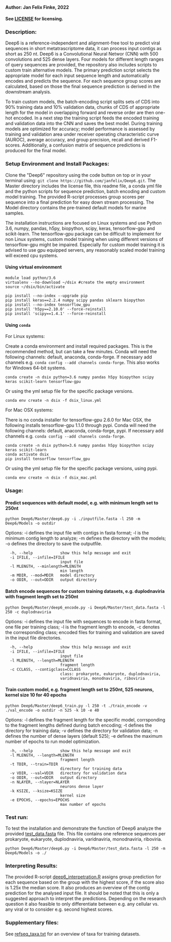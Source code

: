 #### Author: Jan Felix Finke, 2022

#### See [LICENSE](https://github.com/janfelix/Deep6/blob/main/LICENSE) for licensing.

### Description:
Deep6 is a reference-independent and alignment-free tool to predict viral sequences in short metatrascriptome data, it can process input contigs as short as 250 nt. Deep6 is a Convolutional Neural Networ (CNN) with 500 convolutions and 525 dense layers. Four models for different length ranges of query sequences are provided, the repository also includes scripts to custom train alternative models. The primary prediction script selects the appropriate model for each input sequence length and automatically encodes and predicts the sequence. For each sequence group scores are calculated, based on those the final sequence prediction is derived in the downstream analysis. 

To train custom models, the batch-encoding script splits sets of CDS into 90% training data and 10% validation data, chunks of CDS of appropriate length for the model in overlapping forward and reverse order are then one-hot encoded. In a next step the training script feeds the encoded training and validation data into the CNN and saves the best model. During training models are optimized for accuracy; model performance is assessed by training and validation area under receiver operating characteristic curve (AUROC), average accuracy, and group precision, recall and derived F1-scores. Additionally, a confusion matrix of sequence predictions is produced for the final model.


### Setup Environment and Install Packages:
Clone the "Deep6" repository using the code button on top or in your terminal using: `git clone https://github.com/janfelix/Deep6.git`. The Master directory includes the license file, this readme file, a conda yml file and the python scripts for sequence prediction, batch encoding and custom model training. The provided R-script processes group scores per sequence into a final prediction for easy down stream processing. The Model directory contains the pre-trained default models for marine samples. 

The installation instructions are focused on Linux systems and use Python 3.6, numpy, pandas, h5py, biopython, scipy, keras, tensorflow-gpu and scikit-learn. The tensorflow-gpu package can be difficult to implement for non Linux systems, custom model training when using different versions of tensorflow-gpu might be impaired. Especially for custom model training it is advised to use gpu equipped servers, any reasonably scaled model training will exceed cpu systems.

#### Using virtual environment
```
module load python/3.6
virtualenv --no-download ~/dsix #create the empty environment
source ~/dsix/bin/activate

pip install --no-index --upgrade pip
pip install keras==2.2.4 numpy scipy pandas sklearn biopython
pip install --no-index tensorflow_gpu
pip install 'h5py==2.10.0' --force-reinstall
pip install 'scipy==1.4.1' --force-reinstall
```
#### Using `conda`

For Linux systems:

Create a conda environment and install required packages. This is the recommended method, but can take a few minutes. Conda will need the following channels: default, anaconda, conda-forge. If necessary add channels e.g. `conda config --add channels conda-forge`. This also works for Windows 64-bit systems.

`conda create -n dsix python=3.6 numpy pandas h5py biopython scipy keras scikit-learn tensorflow-gpu`

Or using the yml setup file for the specific package versions.

`conda env create -n dsix -f dsix_linux.yml` 

For Mac OSX systems:

There is no conda installer for tensorflow-gpu 2.6.0 for Mac OSX, the following installs tensorflow-gpu 1.1.0 through pypi. Conda will need the following channels: default, anaconda, conda-forge, pypi. If necessary add channels e.g. `conda config --add channels conda-forge`.
```
conda create -n dsix python=3.6 numpy pandas h5py biopython scipy keras scikit-learn
conda activate dsix
pip install tensorflow tensorflow_gpu
```
Or using the yml setup file for the specific package versions, using pypi.

`conda env create -n dsix -f dsix_mac.yml`

### Usage:

#### Predict sequences with default model, e.g. with minimum length set to 250nt

`python Deep6/Master/deep6.py -i ./inputfile.fasta -l 250 -m Deep6/Models -o outdir`

Options: -i defines the input file with contigs in fasta format; -l is the minimum contig length to analyze; -m defines the directory with the models; -o defines the directory to save the outputfile.
```
  -h, --help            show this help message and exit
  -i IFILE, --infile=IFILE
                        input file
  -l MLENGTH, --minlength=MLENGTH
                        min length
  -m MDIR, --mod=MDIR   model directory
  -o ODIR, --out=ODIR   output directory
```

#### Batch encode sequences for custom training datasets, e.g. duplodnaviria with fragment length set to 250nt

`python Deep6/Master/deep6_encode.py -i Deep6/Master/test_data.fasta -l 250 -c duplodnaviria`

Options: -i defines the input file with sequences to encode in fasta format, one file per training class; -l is the fragment length to encode, -c denotes the corresponding class; encoded files for training and validation are saved in the input file directories.
```
  -h, --help            show this help message and exit
  -i IFILE, --infile=IFILE
                        input file
  -l MLENGTH, --length=MLENGTH
                        fragment length
  -c CCLASS, --contigclass=CCLASS
                        class: prokaryote, eukaryote, duplodnaviria,
                        varidnaviria, monodnaviria, riboviria
```

#### Train custom model, e.g. fragment length set to 250nt, 525 neurons, kernel size 10 for 40 epochs

`python Deep6/Master/deep6_train.py -l 250 -t ./train_encode -v ./val_encode -o outdir -n 525 -k 10 -e 40`

Options: -l defines the fragment length for the specific model, corrsponding to the fragment lengths defined during batch encoding; -t defines the directory for training data; -v defines the directory for validation data; -n defines the number of dense layers (default 525); -e defines the maximum number of epochs to run model optimization.
```
  -h, --help            show this help message and exit
  -l MLENGTH, --length=MLENGTH
                        fragment length
  -t TDIR, --train=TDIR
                        directory for training data
  -v VDIR, --val=VDIR   directory for validation data
  -o ODIR, --out=ODIR   output directory
  -n NLAYER, --nlayer=NLAYER
                        neurons dense layer
  -k KSIZE, --ksize=KSIZE
                        kernel size
  -e EPOCHS, --epochs=EPOCHS
                        max number of epochs
```

### Test run:

To test the installation and demonstrate the function of Deep6 analyze the provided [test_data.fasta](https://github.com/janfelix/Deep6/blob/main/Master/test_data.fasta) file. This file contains one reference sequences per prokaryote, eukaryote, duplodnaviria, varidnaviria, monodnaviria, riboviria.

`python Deep6/Master/deep6.py -i Deep6/Master/test_data.fasta -l 250 -m Deep6/Models -o ./`

### Interpreting Results:

The provided R-script [deep6_interpetration.R](https://github.com/janfelix/Deep6/blob/main/Master/deep6_interpetration.R) assigns group prediction for each sequence based on the group with the highest score, if the score also is 1.25x the median score. It also produces an overview of the contig prediction for the analysed input file. It should be noted that this is only a suggested approach to interpret the predictions. Depending on the research question it also feasible to only differentiate between e.g. any cellular vs. any viral or to consider e.g. second highest scores.

### Supplementary files:
 
See [refseq_taxa.txt](https://github.com/janfelix/Deep6/blob/main/Master/refseq_taxa.txt) for an overview of taxa for training datasets.
